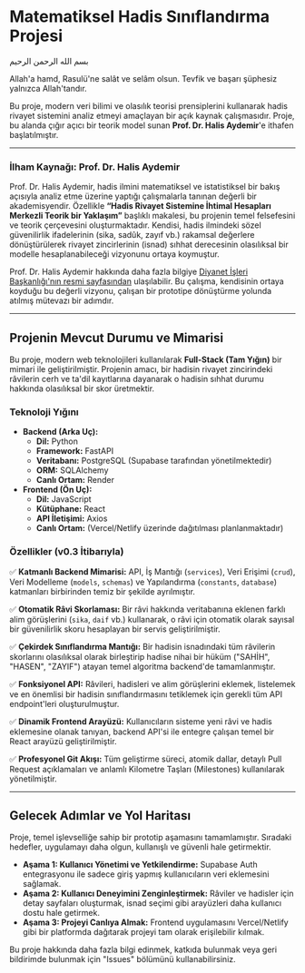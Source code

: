 # Matematiksel Hadis Sınıflandırma Projesi

بسم الله الرحمن الرحيم

Allah'a hamd, Rasulü'ne salât ve selâm olsun. Tevfik ve başarı şüphesiz yalnızca Allah'tandır.

Bu proje, modern veri bilimi ve olasılık teorisi prensiplerini kullanarak hadis rivayet sistemini analiz etmeyi amaçlayan bir açık kaynak çalışmasıdır. Proje, bu alanda çığır açıcı bir teorik model sunan **Prof. Dr. Halis Aydemir**'e ithafen başlatılmıştır.

---

### **İlham Kaynağı: Prof. Dr. Halis Aydemir**

Prof. Dr. Halis Aydemir, hadis ilmini matematiksel ve istatistiksel bir bakış açısıyla analiz etme üzerine yaptığı çalışmalarla tanınan değerli bir akademisyendir. Özellikle **“Hadis Rivayet Sistemine İhtimal Hesapları Merkezli Teorik bir Yaklaşım”** başlıklı makalesi, bu projenin temel felsefesini ve teorik çerçevesini oluşturmaktadır. Kendisi, hadis ilmindeki sözel güvenilirlik ifadelerinin (sika, sadûk, zayıf vb.) rakamsal değerlere dönüştürülerek rivayet zincirlerinin (isnad) sıhhat derecesinin olasılıksal bir modelle hesaplanabileceği vizyonunu ortaya koymuştur.

Prof. Dr. Halis Aydemir hakkında daha fazla bilgiye [Diyanet İşleri Başkanlığı'nın resmi sayfasından](https://fetva.diyanet.gov.tr/Personel/1543/Halis-aydemir) ulaşılabilir. Bu çalışma, kendisinin ortaya koyduğu bu değerli vizyonu, çalışan bir prototipe dönüştürme yolunda atılmış mütevazı bir adımdır.

---

## **Projenin Mevcut Durumu ve Mimarisi**

Bu proje, modern web teknolojileri kullanılarak **Full-Stack (Tam Yığın)** bir mimari ile geliştirilmiştir. Projenin amacı, bir hadisin rivayet zincirindeki râvilerin cerh ve ta'dil kayıtlarına dayanarak o hadisin sıhhat durumu hakkında olasılıksal bir skor üretmektir.

### **Teknoloji Yığını**

*   **Backend (Arka Uç):**
    *   **Dil:** Python
    *   **Framework:** FastAPI
    *   **Veritabanı:** PostgreSQL (Supabase tarafından yönetilmektedir)
    *   **ORM:** SQLAlchemy
    *   **Canlı Ortam:** Render
*   **Frontend (Ön Uç):**
    *   **Dil:** JavaScript
    *   **Kütüphane:** React
    *   **API İletişimi:** Axios
    *   **Canlı Ortam:** (Vercel/Netlify üzerinde dağıtılması planlanmaktadır)

### **Özellikler (v0.3 İtibarıyla)**

✅ **Katmanlı Backend Mimarisi:** API, İş Mantığı (`services`), Veri Erişimi (`crud`), Veri Modelleme (`models`, `schemas`) ve Yapılandırma (`constants`, `database`) katmanları birbirinden temiz bir şekilde ayrılmıştır.

✅ **Otomatik Râvi Skorlaması:** Bir râvi hakkında veritabanına eklenen farklı alim görüşlerini (`sika`, `daif` vb.) kullanarak, o râvi için otomatik olarak sayısal bir güvenilirlik skoru hesaplayan bir servis geliştirilmiştir.

✅ **Çekirdek Sınıflandırma Mantığı:** Bir hadisin isnadındaki tüm râvilerin skorlarını olasılıksal olarak birleştirip hadise nihai bir hüküm ("SAHİH", "HASEN", "ZAYIF") atayan temel algoritma backend'de tamamlanmıştır.

✅ **Fonksiyonel API:** Râvileri, hadisleri ve alim görüşlerini eklemek, listelemek ve en önemlisi bir hadisin sınıflandırmasını tetiklemek için gerekli tüm API endpoint'leri oluşturulmuştur.

✅ **Dinamik Frontend Arayüzü:** Kullanıcıların sisteme yeni râvi ve hadis eklemesine olanak tanıyan, backend API'si ile entegre çalışan temel bir React arayüzü geliştirilmiştir.

✅ **Profesyonel Git Akışı:** Tüm geliştirme süreci, atomik dallar, detaylı Pull Request açıklamaları ve anlamlı Kilometre Taşları (Milestones) kullanılarak yönetilmiştir.

---

## **Gelecek Adımlar ve Yol Haritası**

Proje, temel işlevselliğe sahip bir prototip aşamasını tamamlamıştır. Sıradaki hedefler, uygulamayı daha olgun, kullanışlı ve güvenli hale getirmektir.

*   **Aşama 1: Kullanıcı Yönetimi ve Yetkilendirme:** Supabase Auth entegrasyonu ile sadece giriş yapmış kullanıcıların veri eklemesini sağlamak.
*   **Aşama 2: Kullanıcı Deneyimini Zenginleştirmek:** Râviler ve hadisler için detay sayfaları oluşturmak, isnad seçimi gibi arayüzleri daha kullanıcı dostu hale getirmek.
*   **Aşama 3: Projeyi Canlıya Almak:** Frontend uygulamasını Vercel/Netlify gibi bir platformda dağıtarak projeyi tam olarak erişilebilir kılmak.

Bu proje hakkında daha fazla bilgi edinmek, katkıda bulunmak veya geri bildirimde bulunmak için "Issues" bölümünü kullanabilirsiniz.

